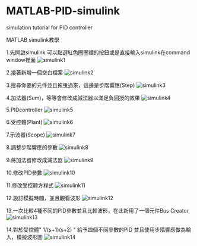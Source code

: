 # MATLAB-PID-simulink
simulation tutorial for PID controller

MATLAB simulink教學

1.先開啟simulink 可以點選紅色圈圈裡的按鈕或是直接輸入simulink在command window裡面
![simulink1](https://cloud.githubusercontent.com/assets/13445632/12026388/fd0ce1f4-adf3-11e5-95a6-7261372712d6.png)

2.接著新增一個空白檔案
![simulink2](https://cloud.githubusercontent.com/assets/13445632/12026389/fd319602-adf3-11e5-8a25-b172064da21a.png)

3.搜尋你要的元件並且拖曳過來，這邊是步階響應(Step)
![simulink3](https://cloud.githubusercontent.com/assets/13445632/12026390/fd34764c-adf3-11e5-9005-1f67c05a31b8.png)

4.加法器(Sum)，等等會修改成減法器以滿足負回授的效果
![simulink4](https://cloud.githubusercontent.com/assets/13445632/12026391/fd51a802-adf3-11e5-908a-d4d09a62094f.png)

5.PIDcontroller
![simulink5](https://cloud.githubusercontent.com/assets/13445632/12026400/fdb8d59a-adf3-11e5-9bcd-04e608589ec4.png)

6.受控體(Plant)
![simulink6](https://cloud.githubusercontent.com/assets/13445632/12026392/fd55f0d8-adf3-11e5-8e9f-b0b435e798b6.png)

7.示波器(Scope)
![simulink7](https://cloud.githubusercontent.com/assets/13445632/12026394/fd58a850-adf3-11e5-9c43-94305cf2925d.png)

8.調整步階響應的參數
![simulink8](https://cloud.githubusercontent.com/assets/13445632/12026393/fd57753e-adf3-11e5-9f01-c4cb1d9c8f18.png)

9.將加法器修改成減法器
![simulink9](https://cloud.githubusercontent.com/assets/13445632/12026395/fd5b111c-adf3-11e5-9955-cd1dbeadcab1.png)

10.修改PID參數
![simulink10](https://cloud.githubusercontent.com/assets/13445632/12026396/fd775174-adf3-11e5-8b0a-651d5e1fa015.png)

11.修改受控體方程式
![simulink11](https://cloud.githubusercontent.com/assets/13445632/12026397/fd7c6f74-adf3-11e5-950c-e8550aab0655.png)

12.設訂模擬時間，並且觀看波形
![simulink12](https://cloud.githubusercontent.com/assets/13445632/12026398/fd7e772e-adf3-11e5-8ca7-def7ccffc170.png)

13.一次比較4種不同的PID參數並且比較波形，在此新用了一個元件Bus Creator
![simulink13](https://cloud.githubusercontent.com/assets/13445632/12026399/fd817122-adf3-11e5-9b81-b8dc8e142d1e.png)

14.對於受控體" 1/(s+1)(s+2) " 給予四個不同參數的PID 並且使用步階響應做為輸入，模擬波形圖
![simulink14](https://cloud.githubusercontent.com/assets/13445632/12026544/ca07f364-adf5-11e5-9476-d52374a78f0c.png)



